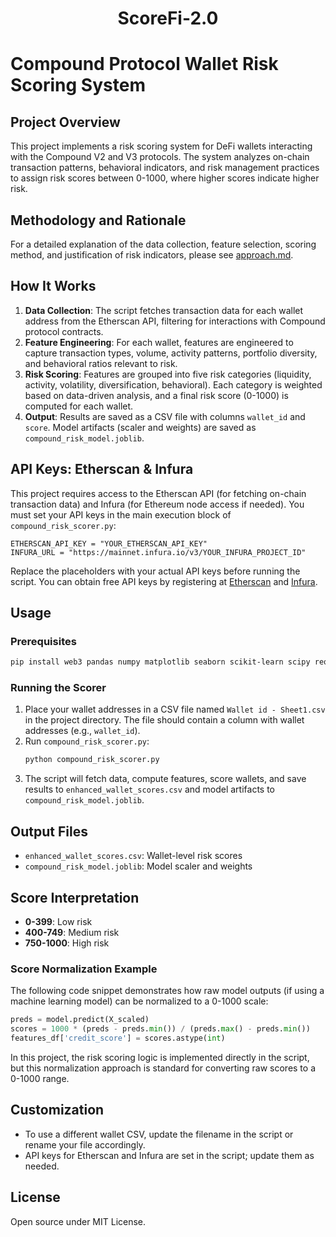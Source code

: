 <h1 align="center">ScoreFi-2.0</h1>




# Compound Protocol Wallet Risk Scoring System

## Project Overview
This project implements a risk scoring system for DeFi wallets interacting with the Compound V2 and V3 protocols. The system analyzes on-chain transaction patterns, behavioral indicators, and risk management practices to assign risk scores between 0-1000, where higher scores indicate higher risk.

## Methodology and Rationale
For a detailed explanation of the data collection, feature selection, scoring method, and justification of risk indicators, please see [approach.md](./approach.md).

## How It Works
1. **Data Collection**: The script fetches transaction data for each wallet address from the Etherscan API, filtering for interactions with Compound protocol contracts.
2. **Feature Engineering**: For each wallet, features are engineered to capture transaction types, volume, activity patterns, portfolio diversity, and behavioral ratios relevant to risk.
3. **Risk Scoring**: Features are grouped into five risk categories (liquidity, activity, volatility, diversification, behavioral). Each category is weighted based on data-driven analysis, and a final risk score (0-1000) is computed for each wallet.
4. **Output**: Results are saved as a CSV file with columns `wallet_id` and `score`. Model artifacts (scaler and weights) are saved as `compound_risk_model.joblib`.


## API Keys: Etherscan & Infura
This project requires access to the Etherscan API (for fetching on-chain transaction data) and Infura (for Ethereum node access if needed). You must set your API keys in the main execution block of `compound_risk_scorer.py`:

```
ETHERSCAN_API_KEY = "YOUR_ETHERSCAN_API_KEY"
INFURA_URL = "https://mainnet.infura.io/v3/YOUR_INFURA_PROJECT_ID"
```
Replace the placeholders with your actual API keys before running the script. You can obtain free API keys by registering at [Etherscan](https://etherscan.io/) and [Infura](https://infura.io/).

## Usage

### Prerequisites
```bash
pip install web3 pandas numpy matplotlib seaborn scikit-learn scipy requests joblib
```

### Running the Scorer
1. Place your wallet addresses in a CSV file named `Wallet id - Sheet1.csv` in the project directory. The file should contain a column with wallet addresses (e.g., `wallet_id`).
2. Run `compound_risk_scorer.py`:
   ```bash
   python compound_risk_scorer.py
   ```
3. The script will fetch data, compute features, score wallets, and save results to `enhanced_wallet_scores.csv` and model artifacts to `compound_risk_model.joblib`.

## Output Files
- `enhanced_wallet_scores.csv`: Wallet-level risk scores
- `compound_risk_model.joblib`: Model scaler and weights


## Score Interpretation
- **0-399**: Low risk
- **400-749**: Medium risk
- **750-1000**: High risk

### Score Normalization Example
The following code snippet demonstrates how raw model outputs (if using a machine learning model) can be normalized to a 0-1000 scale:
```python
preds = model.predict(X_scaled)
scores = 1000 * (preds - preds.min()) / (preds.max() - preds.min())
features_df['credit_score'] = scores.astype(int)
```
In this project, the risk scoring logic is implemented directly in the script, but this normalization approach is standard for converting raw scores to a 0-1000 range.

## Customization
- To use a different wallet CSV, update the filename in the script or rename your file accordingly.
- API keys for Etherscan and Infura are set in the script; update them as needed.

## License
Open source under MIT License.
